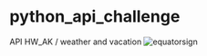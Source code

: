 # python_api_challenge
API HW_AK / weather and vacation 
![equatorsign](https://user-images.githubusercontent.com/94247881/151559335-a8440be8-82c4-457f-9f2d-1796f697a895.png)
